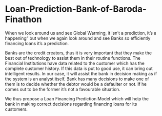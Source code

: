 # Loan-Prediction-Bank-of-Baroda-Finathon
 When we look around us and see Global Warming, it isn’t a prediction, it’s a
happening” but when we again look around and see Banks so efficiently financing
loans it’s a prediction.

Banks are the credit creators, thus it is very important that they make the best out of
technology to assist them in their routine functions. The Financial Institutions have
data related to the customer which has the complete customer history. If this data is
put to good use, it can bring out intelligent results. In our case, it will assist the bank
in decision making as if the system is an analyst itself. Bank has many decisions to
make one of them is to decide whether the debtor would be a defaulter or not. If he
comes out to be the former it’s not a favourable situation.

We thus propose a Loan Financing Prediction Model which will help the bank in
making correct decisions regarding financing loans for its customers.
